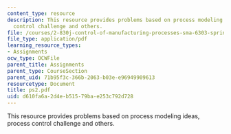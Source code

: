 ```yaml
---
content_type: resource
description: This resource provides problems based on process modeling ideas, process
  control challenge and others.
file: /courses/2-830j-control-of-manufacturing-processes-sma-6303-spring-2008/d610fa6a2d4eb51579bae253c792d728_ps2.pdf
file_type: application/pdf
learning_resource_types:
- Assignments
ocw_type: OCWFile
parent_title: Assignments
parent_type: CourseSection
parent_uid: 71b95f3c-366b-2063-b03e-e96949909613
resourcetype: Document
title: ps2.pdf
uid: d610fa6a-2d4e-b515-79ba-e253c792d728
---
```

This resource provides problems based on process modeling ideas, process control challenge and others.

